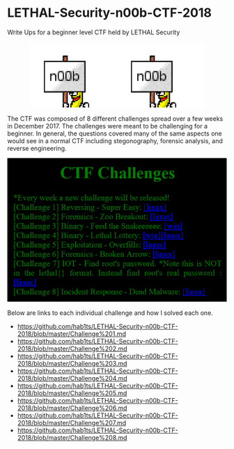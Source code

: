 # LETHAL-Security-n00b-CTF-2018
Write Ups for a beginner level CTF held by LETHAL Security
<p align="center">
<img src="https://github.com/hab1ts/LETHAL-Security-n00b-CTF-2018/blob/master/CTF%20Images/7zZOG_s-200x150.gif"><img src="https://github.com/hab1ts/LETHAL-Security-n00b-CTF-2018/blob/master/CTF%20Images/7zZOG_s-200x150.gif">
</p>

The CTF was composed of 8 different challenges spread over a few weeks in December 2017. The challenges were meant to be challenging for a beginner. In general, the questions covered many of the same aspects one would see in a normal CTF including stegonography, forensic analysis, and reverse engineering. 
<p align="center">
  <img src="https://github.com/hab1ts/LETHAL-Security-n00b-CTF-2018/blob/master/CTF%20Images/CTF.PNG">
    </p>

Below are links to each individual challenge and how I solved each one.


* https://github.com/hab1ts/LETHAL-Security-n00b-CTF-2018/blob/master/Challenge%201.md
* https://github.com/hab1ts/LETHAL-Security-n00b-CTF-2018/blob/master/Challenge%202.md
* https://github.com/hab1ts/LETHAL-Security-n00b-CTF-2018/blob/master/Challenge%203.md
* https://github.com/hab1ts/LETHAL-Security-n00b-CTF-2018/blob/master/Challenge%204.md
* https://github.com/hab1ts/LETHAL-Security-n00b-CTF-2018/blob/master/Challenge%205.md
* https://github.com/hab1ts/LETHAL-Security-n00b-CTF-2018/blob/master/Challenge%206.md
* https://github.com/hab1ts/LETHAL-Security-n00b-CTF-2018/blob/master/Challenge%207.md
* https://github.com/hab1ts/LETHAL-Security-n00b-CTF-2018/blob/master/Challenge%208.md
